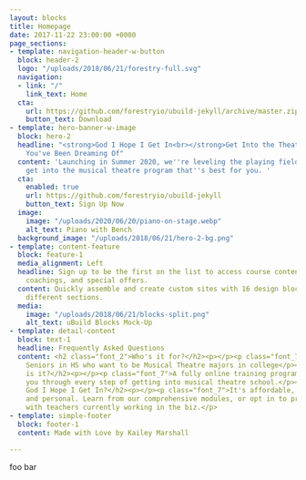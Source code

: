 ```yaml
---
layout: blocks
title: Homepage
date: 2017-11-22 23:00:00 +0000
page_sections:
- template: navigation-header-w-button
  block: header-2
  logo: "/uploads/2018/06/21/forestry-full.svg"
  navigation:
  - link: "/"
    link_text: Home
  cta:
    url: https://github.com/forestryio/ubuild-jekyll/archive/master.zip
    button_text: Download
- template: hero-banner-w-image
  block: hero-2
  headline: "<strong>God I Hope I Get In<br></strong>Get Into the Theatre Program
    You've Been Dreaming Of"
  content: 'Launching in Summer 2020, we''re leveling the playing field to help you
    get into the musical theatre program that''s best for you. '
  cta:
    enabled: true
    url: https://github.com/forestryio/ubuild-jekyll
    button_text: Sign Up Now
  image:
    image: "/uploads/2020/06/20/piano-on-stage.webp"
    alt_text: Piano with Bench
  background_image: "/uploads/2018/06/21/hero-2-bg.png"
- template: content-feature
  block: feature-1
  media_alignment: Left
  headline: Sign up to be the first on the list to access course content, private
    coachings, and special offers.
  content: Quickly assemble and create custom sites with 16 design blocks for seven
    different sections.
  media:
    image: "/uploads/2018/06/21/blocks-split.png"
    alt_text: uBuild Blocks Mock-Up
- template: detail-content
  block: text-1
  headline: Frequently Asked Questions
  content: <h2 class="font_2">Who's it for?</h2><p></p><p class="font_7">Juniors and
    Seniors in HS who want to be Musical Theatre majors in college</p><p></p><h2>What
    is it?</h2><p></p><p class="font_7">A fully online training program that walks
    you through every step of getting into musical theatre school.</p><p></p><h2>Why
    God I Hope I Get In?</h2><p></p><p class="font_7">It's affordable, customizable,
    and personal. Learn from our comprehensive modules, or opt in to private coaching
    with teachers currently working in the biz.</p>
- template: simple-footer
  block: footer-1
  content: Made with Love by Kailey Marshall

---
```

foo bar